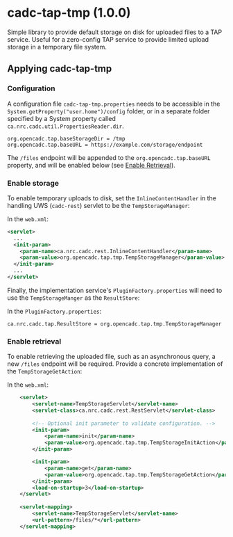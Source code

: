 # cadc-tap-tmp (1.0.0)

Simple library to provide default storage on disk for uploaded files to a TAP service.  Useful for a zero-config
TAP service to provide limited upload storage in a temporary file system.

## Applying cadc-tap-tmp

### Configuration
A configuration file `cadc-tap-tmp.properties` needs to be accessible in the `System.getProperty("user.home")/config` folder, or in a separate folder specified by a System property called `ca.nrc.cadc.util.PropertiesReader.dir`.
```properties
org.opencadc.tap.baseStorageDir = /tmp
org.opencadc.tap.baseURL = https://example.com/storage/endpoint
```

The `/files` endpoint will be appended to the `org.opencadc.tap.baseURL` property, and will be enabled below (see [Enable Retrieval](#enable-retrieval)).

### Enable storage
To enable temporary uploads to disk, set the `InlineContentHandler` in the handling UWS (`cadc-rest`) servlet to be the `TempStorageManager`:

In the `web.xml`:

```xml
<servlet>
  ...
  <init-param>
    <param-name>ca.nrc.cadc.rest.InlineContentHandler</param-name>
    <param-value>org.opencadc.tap.tmp.TempStorageManager</param-value>
  </init-param>
  ...
</servlet>

```

Finally, the implementation service's `PluginFactory.properties` will need to use the `TempStorageManger` as the `ResultStore`:

In the `PluginFactory.properties`:
```properties
ca.nrc.cadc.tap.ResultStore = org.opencadc.tap.tmp.TempStorageManager
```

### Enable retrieval
To enable retrieving the uploaded file, such as an asynchronous query, a new `/files` endpoint will be required.  Provide a concrete
implementation of the `TempStorageGetAction`:

In the `web.xml`:

```xml
    <servlet>
        <servlet-name>TempStorageServlet</servlet-name>
        <servlet-class>ca.nrc.cadc.rest.RestServlet</servlet-class>
    
        <!-- Optional init parameter to validate configuration. -->
        <init-param>
            <param-name>init</param-name>
            <param-value>org.opencadc.tap.tmp.TempStorageInitAction</param-value>
        </init-param>

        <init-param>
            <param-name>get</param-name>
            <param-value>org.opencadc.tap.tmp.TempStorageGetAction</param-value>
        </init-param>
        <load-on-startup>3</load-on-startup>
    </servlet>
    
    <servlet-mapping>
        <servlet-name>TempStorageServlet</servlet-name>
        <url-pattern>/files/*</url-pattern>
    </servlet-mapping>
```
